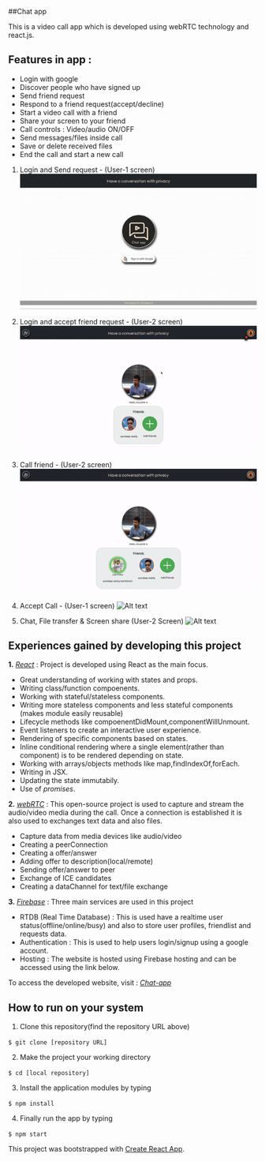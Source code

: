 ##Chat app 


This is a video call app which is developed using webRTC technology and react.js.  

## Features in app :
  - Login with google 
  - Discover people who have signed up 
  - Send friend request 
  - Respond to a friend request(accept/decline)
  - Start a video call with a friend
  - Share your screen to your friend  
  - Call controls : Video/audio ON/OFF
  - Send messages/files inside call 
  - Save or delete received files 
  - End the call and start a new call

1. Login and Send request - (User-1 screen)
![Alt text](./src/media/Chat-app-gif/Chat-app-1-login.gif "Login")


2. Login and accept friend request - (User-2 screen)
![Alt text](./src/media/Chat-app-gif/Chat-app-2-acceptRequest.gif "Accept-Request")


3. Call friend - (User-2 screen)
![Alt text](./src/media/Chat-app-gif/Chat-app-3-CallFriend.gif "Call-Friend")


4. Accept Call - (User-1 screen)
![Alt text](./src/media/Chat-app-gif/Chat-app-4-AcceptCall.gif "Accept-Call")


5. Chat, File transfer & Screen share (User-2 Screen)
![Alt text](./src/media/Chat-app-gif/Chat-app-5-FileTransfer-ScreenShare.gif "Chat-FileTransfer-ScreenShare")

## Experiences gained by developing this project 
**1.** *[React](https://reactjs.org/)* : Project is developed using React as the main focus.
  - Great understanding of working with states and props.
  - Writing class/function compoenents.
  - Working with stateful/stateless components.
  - Writing more stateless components and less stateful components (makes module easily reusable)
  - Lifecycle methods like compoenentDidMount,componentWillUnmount.
  - Event listeners to create an interactive user experience.
  - Rendering of specific components based on states.
  - Inline conditional rendering where a single element(rather than component) is to be rendered depending on state.
  - Working with arrays/objects methods like map,findIndexOf,forEach.
  - Writing in JSX.
  - Updating the state immutabily. 
  - Use of *promises*. 
    
**2.** *[webRTC](https://webrtc.org/)* : This open-source project is used to capture and stream the audio/video media during the call. Once a connection is established it is also used to exchanges text data and also files.
  - Capture data from media devices like audio/video
  - Creating a peerConnection
  - Creating a offer/answer
  - Adding offer to description(local/remote)
  - Sending offer/answer to peer
  - Exchange of ICE candidates
  - Creating a dataChannel for text/file exchange
  
**3.** *[Firebase](https://firebase.google.com/)* : Three main services are used in this project 
  - RTDB (Real Time Database) : This is used have a realtime user status(offline/online/busy) and also to store user profiles, friendlist and requests data. 
  - Authentication : This is used to help users login/signup using a google account. 
  - Hosting : The website is hosted using Firebase hosting and can be accessed using the link below.
  
 To access the developed website, visit : *[Chat-app](https://chatbox-390df.web.app/)*


## How to run on your system 
1. Clone this repository(find the repository URL above)
  
  `$ git clone [repository URL]`
  
2. Make the project your working directory 
  
  `$ cd [local repository]`
  
3. Install the application modules by typing 
  
  `$ npm install`
  
4. Finally run the app by typing
  
  `$ npm start`


This project was bootstrapped with [Create React App](https://github.com/facebook/create-react-app).

